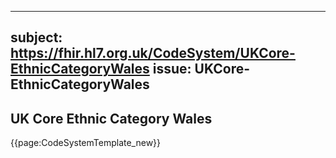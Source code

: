 
---
subject: https://fhir.hl7.org.uk/CodeSystem/UKCore-EthnicCategoryWales
issue: UKCore-EthnicCategoryWales
---
## UK Core Ethnic Category Wales

{{page:CodeSystemTemplate_new}}
    
